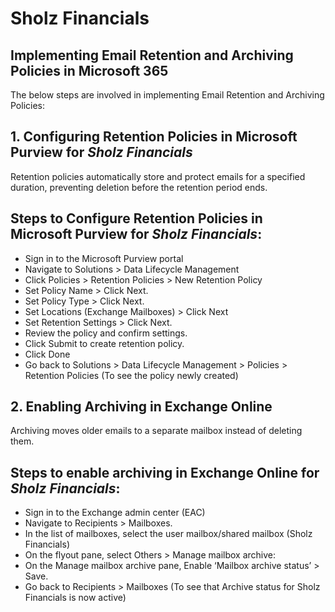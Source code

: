 # Sholz Financials

## Implementing Email Retention and Archiving Policies in Microsoft 365

The below steps are involved in implementing Email Retention and Archiving Policies:

## 1. Configuring Retention Policies in Microsoft Purview for *Sholz Financials*
Retention policies automatically store and protect emails for a specified duration, preventing deletion before the retention period ends.

## Steps to Configure Retention Policies in Microsoft Purview for *Sholz Financials*:
- Sign in to the Microsoft Purview portal
- Navigate to Solutions > Data Lifecycle Management
- Click Policies > Retention Policies > New Retention Policy
- Set Policy Name > Click Next.
- Set Policy Type > Click Next.
- Set Locations (Exchange Mailboxes) > Click Next
- Set Retention Settings > Click Next.
- Review the policy and confirm settings.
- Click Submit to create retention policy.
- Click Done
- Go back to Solutions > Data Lifecycle Management > Policies > Retention Policies (To see the policy newly created)

## 2. Enabling Archiving in Exchange Online
Archiving moves older emails to a separate mailbox instead of deleting them.

## Steps to enable archiving in Exchange Online for *Sholz Financials*:
- Sign in to the Exchange admin center (EAC) 
- Navigate to Recipients > Mailboxes.
- In the list of mailboxes, select the user mailbox/shared mailbox (Sholz Financials) 
- On the flyout pane, select Others > Manage mailbox archive:
- On the Manage mailbox archive pane, Enable ‘Mailbox archive status’ > Save.
- Go back to Recipients > Mailboxes (To see that Archive status for Sholz Financials is now active)


